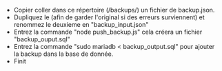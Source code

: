 - Copier coller dans ce répertoire (/backups/) un fichier de backup.json.
- Dupliquez le (afin de garder l'original si des erreurs surviennent) et renommez le deuxieme en "backup_input.json"
- Entrez la commande "node push_backup.js" cela créera un fichier "backup_ouput.sql"
- Entrez la commande "sudo mariadb < backup_output.sql" pour ajouter la backup dans la base de donnée.
- Finit
